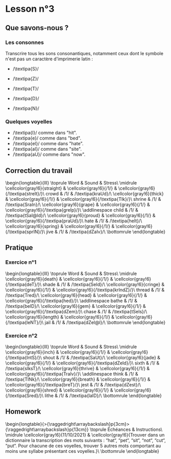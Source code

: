# Lesson n°3



## Que savons-nous ?

### Les consonnes

Transcrire tous les sons consonantiques, notamment ceux dont le symbole n'est pas un caractère d'imprimerie latin :

* /\textipa{S}/

* /\textipa{Z}/

* /\textipa{T}/

* /\textipa{D}/

* /\textipa{N}/



### Quelques voyelles

*  /\textipa{I}/ comme dans "hit".
*  /\textipa{e}/ comme dans "bed".
*  /\textipa{eI}/ comme dans "hate".
*  /\textipa{aI}/ comme dans "site".
*  /\textipa{aU}/ comme dans "now".



## Correction du travail


\begin{longtable}{lll}
\toprule
Word & Sound & Stress\\
\midrule
\cellcolor{gray!6}{straight} & \cellcolor{gray!6}{/1/} & \cellcolor{gray!6}{/\textipa{streIt}/}\\
crowd & /1/ & /\textipa{kraUd}/\\
\cellcolor{gray!6}{thick} & \cellcolor{gray!6}{/1/} & \cellcolor{gray!6}{/\textipa{TIk}/}\\
shrine & /1/ & /\textipa{SraIn}/\\
\cellcolor{gray!6}{grape} & \cellcolor{gray!6}{/1/} & \cellcolor{gray!6}{/\textipa{greIp}/}\\
\addlinespace
child & /1/ & /\textipa{tSaI@ld}/\\
\cellcolor{gray!6}{proud} & \cellcolor{gray!6}{/1/} & \cellcolor{gray!6}{/\textipa{praUd}/}\\
hate & /1/ & /\textipa{heIt}/\\
\cellcolor{gray!6}{spring} & \cellcolor{gray!6}{/1/} & \cellcolor{gray!6}{/\textipa{sprIN}/}\\
jive & /1/ & /\textipa{dZaIv}/\\
\bottomrule
\end{longtable}

## Pratique

### Exercice n°1


\begin{longtable}{lll}
\toprule
Word & Sound & Stress\\
\midrule
\cellcolor{gray!6}{death} & \cellcolor{gray!6}{/1/} & \cellcolor{gray!6}{/\textipa{deT}/}\\
shade & /1/ & /\textipa{SeId}/\\
\cellcolor{gray!6}{cringe} & \cellcolor{gray!6}{/1/} & \cellcolor{gray!6}{/\textipa{krIndZ}/}\\
thread & /1/ & /\textipa{Tred}/\\
\cellcolor{gray!6}{head} & \cellcolor{gray!6}{/1/} & \cellcolor{gray!6}{/\textipa{hed}/}\\
\addlinespace
bathe & /1/ & /\textipa{beID}/\\
\cellcolor{gray!6}{gem} & \cellcolor{gray!6}{/1/} & \cellcolor{gray!6}{/\textipa{dZem}/}\\
chase & /1/ & /\textipa{tSeIs}/\\
\cellcolor{gray!6}{length} & \cellcolor{gray!6}{/1/} & \cellcolor{gray!6}{/\textipa{leNT}/}\\
jail & /1/ & /\textipa{dZeI@l}/\\
\bottomrule
\end{longtable}

### Exercice n°2


\begin{longtable}{lll}
\toprule
Word & Sound & Stress\\
\midrule
\cellcolor{gray!6}{inch} & \cellcolor{gray!6}{/1/} & \cellcolor{gray!6}{/\textipa{IntS}/}\\
shout & /1/ & /\textipa{SaUt}/\\
\cellcolor{gray!6}{jade} & \cellcolor{gray!6}{/1/} & \cellcolor{gray!6}{/\textipa{dZeId}/}\\
sixth & /1/ & /\textipa{sIksT}/\\
\cellcolor{gray!6}{thrive} & \cellcolor{gray!6}{/1/} & \cellcolor{gray!6}{/\textipa{TraIv}/}\\
\addlinespace
think & /1/ & /\textipa{TINk}/\\
\cellcolor{gray!6}{breath} & \cellcolor{gray!6}{/1/} & \cellcolor{gray!6}{/\textipa{breT}/}\\
jest & /1/ & /\textipa{dZest}/\\
\cellcolor{gray!6}{shred} & \cellcolor{gray!6}{/1/} & \cellcolor{gray!6}{/\textipa{Sred}/}\\
lithe & /1/ & /\textipa{laID}/\\
\bottomrule
\end{longtable}

## Homework


\begin{longtable}{>{\raggedright\arraybackslash}p{3cm}>{\raggedright\arraybackslash}p{13cm}}
\toprule
Échéances & Instructions\\
\midrule
\cellcolor{gray!6}{11/10/2021} & \cellcolor{gray!6}{Trouver dans un dictionnaire la transcription des mots suivants : “hat“, “pet“, “sit“, “not“, “cut“, “put“. Pour chacune de ces voyelles, trouver 5 autres mots comportant au moins une syllabe présentant ces voyelles.}\\
\bottomrule
\end{longtable}
